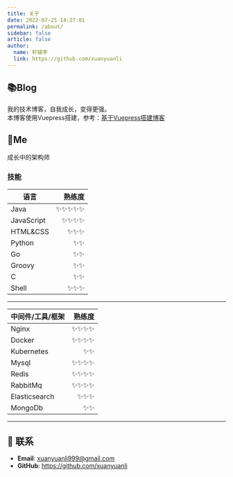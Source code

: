 ```yaml
---
title: 关于
date: 2022-07-25 14:27:01
permalink: /about/
sidebar: false
article: false
author:
  name: 轩辕李
  link: https://github.com/xuanyuanli
---
```


## 📚Blog
我的技术博客，自我成长，变得更强。   
本博客使用Vuepress搭建，参考：[基于Vuepress搭建博客](/pages/ec344a/)


## 🐼Me
成长中的架构师

### 技能

| 语言         |   熟练度 |
|------------|------:|
| Java       | ✨✨✨✨✨ |
| JavaScript |  ✨✨✨✨ |
| HTML&CSS   |   ✨✨✨ |
| Python     |    ✨✨ |
| Go         |    ✨✨ |
| Groovy     |    ✨✨ |
| C          |    ✨✨ |
| Shell      |   ✨✨✨ |

---

| 中间件/工具/框架     |    熟练度 |
|---------------|-------:|
| Nginx         |   ✨✨✨✨ |
| Docker        |   ✨✨✨✨ |
| Kubernetes    |     ✨✨ |
| Mysql         |   ✨✨✨✨ |
| Redis         |   ✨✨✨✨ |
| RabbitMq      |   ✨✨✨✨ |
| Elasticsearch |    ✨✨✨ |
| MongoDb       |     ✨✨ |


---



## :email: 联系

- **Email**: <a href="mailto:xuanyuanli999@gmail.com">xuanyuanli999@gmail.com</a>
- **GitHub**: <https://github.com/xuanyuanli>

